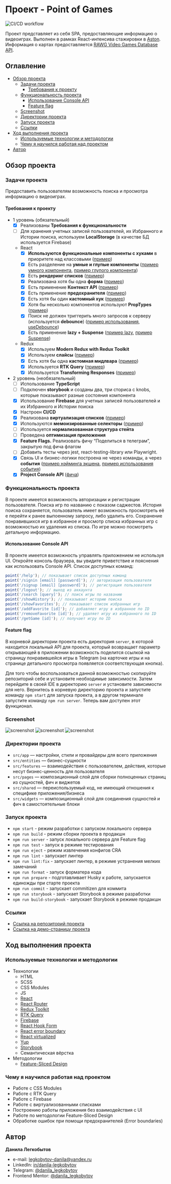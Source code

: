 # Проект - Point of Games

![CI/CD workflow](https://github.com/Bjorn86/point-of-games/actions/workflows/ci-cd.yml/badge.svg?event=push)

Проект представляет из себя SPA, предоставляющие информацию о видеоиграх. Выполнен в рамках React-интенсива стажировки в [Aston](https://astondevs.ru). Информация о картах предоставляется [RAWG Video Games Database API](https://rawg.io/apidocs).

## Оглавление

- [Обзор проекта](#обзор-проекта)
  - [Задачи проекта](#задачи-проекта)
    - [Требования к проекту](#требования-к-проекту)
  - [Функциональность проекта](#функциональность-проекта)
    - [Использование Console API](#использование-console-api)
    - [Feature flag](#feature-flag)
  - [Screenshot](#screenshot)
  - [Директории проекта](#директории-проекта)
  - [Запуск проекта](#запуск-проекта)
  - [Ссылки](#ссылки)
- [Ход выполнения проекта](#ход-выполнения-проекта)
  - [Используемые технологии и методологии](#используемые-технологии-и-методологии)
  - [Чему я научился работая над проектом](#чему-я-научился-работая-над-проектом)
- [Автор](#автор)

## Обзор проекта

### Задачи проекта

Предоставить пользователям возможность поиска и просмотра информацию о видеоиграх.

#### Требования к проекту

- 1 уровень (обязательный)
  - [x] Реализованы **Требования к функциональности**
  - [ ] Для хранения учетных записей пользователей, их Избранного и Истории поиска, используем **LocalStorage** (в качестве БД используется Firebase)
  - React
    - [x] **Используются функциональные компоненты c хуками** в приоритете над классовыми ([пример](https://github.com/Bjorn86/point-of-games/blob/main/src/features/search/ui/search-form/search-form.jsx))
    - [x] Есть разделение на **умные и глупые компоненты** ([пример умного компонента](https://github.com/Bjorn86/point-of-games/blob/main/src/pages/details/details.jsx), [пример глупого компонента](https://github.com/Bjorn86/point-of-games/blob/main/src/shared/ui/score/score.jsx))
    - [x] Есть **рендеринг списков** ([пример](https://github.com/Bjorn86/point-of-games/blob/main/src/features/cards/list/ui/cards-list.jsx))
    - [x] Реализована хотя бы одна **форма** ([пример](https://github.com/Bjorn86/point-of-games/blob/main/src/shared/ui/form/form.jsx))
    - [x] Есть применение **Контекст API** ([пример](https://github.com/Bjorn86/point-of-games/blob/main/src/app/contexts/current-user.js))
    - [x] Есть применение **предохранителя** ([пример](https://github.com/Bjorn86/point-of-games/blob/main/src/pages/home/home.jsx))
    - [x] Есть хотя бы один **кастомный хук** ([пример](https://github.com/Bjorn86/point-of-games/blob/main/src/features/favorites/lib/use-favorites.jsx))
    - [x] Хотя бы несколько компонентов используют **PropTypes** ([пример](https://github.com/Bjorn86/point-of-games/blob/main/src/widgets/article/ui/article.jsx))
    - [x] Поиск не должен триггерить много запросов к серверу (используется **debounce**) ([пример использования](https://github.com/Bjorn86/point-of-games/blob/main/src/features/search/ui/search-form/search-form.jsx), [useDebounce](https://github.com/Bjorn86/point-of-games/blob/main/src/shared/lib/use-debounce.jsx))
    - [x] Есть применение **lazy + Suspense** ([пример lazy](https://github.com/Bjorn86/point-of-games/blob/main/src/pages/routing/routing.jsx), [пример Suspense](https://github.com/Bjorn86/point-of-games/blob/main/src/app/providers/router-provider.jsx))
  - Redux
    - [x] Используем **Modern Redux with Redux Toolkit**
    - [x] Используем **слайсы** ([пример](https://github.com/Bjorn86/point-of-games/blob/main/src/entities/auth/model/slice.js))
    - [x] Есть хотя бы одна **кастомная мидлвара** ([пример](https://github.com/Bjorn86/point-of-games/blob/main/src/app/store/modify-rawg-data.js))
    - [x] Используется **RTK Query** ([пример](https://github.com/Bjorn86/point-of-games/blob/main/src/shared/api/rawg-api.js))
    - [x] Используется **Transforming Responses** ([пример](https://github.com/Bjorn86/point-of-games/blob/main/src/shared/api/rawg-api.js))
- 2 уровень (необязательный)
  - [ ] Использование **TypeScript**
  - [ ] Подключен **storybook** и созданы два, три сториса с knobs, которые показывают разные состояния компонента
  - [x] Использование **Firebase** для учетных записей пользователей и их Избранного и Истории поиска
  - [x] Настроен **CI/CD**
  - [x] Реализована **виртуализация списков** ([пример](https://github.com/Bjorn86/point-of-games/blob/main/src/features/history/table/ui/history-table.jsx))
  - [x] Используются **мемоизированные селекторы** ([пример](https://github.com/Bjorn86/point-of-games/blob/main/src/entities/auth/model/slice.js))
  - [ ] Используется **нормализованная структура стейта**
  - [ ] Проведена **оптимизация приложения**
  - [x] **Feature Flags.** Реализовать фичу “Поделиться в телеграм”, закрытую под фича флагом
  - [ ] Добавить тесты через jest, react-testing-library или Playwright.
  - [x] Связь UI и бизнес-логики построена не через команды, а через **события** ([пример нэйминга экшена](https://github.com/Bjorn86/point-of-games/tree/main/src/features/favorites/model/added-to-favorites.js), [пример использования события](https://github.com/Bjorn86/point-of-games/tree/main/src/features/favorites/lib/use-favorites.jsx))
  - [x] **Project Console API** ([фича](https://github.com/Bjorn86/point-of-games/tree/main/src/features/console))

### Функциональность проекта

В проекте имеется возможность авторизации и регистрации пользователя. Поиска игр по названию с показом саджестов. История поиска сохраняется, пользователь имеет возможность просмотреть её е перейти к ранее выпоенному запросу, либо удалить его. Сохранение понравившихся игр в избранное и просмотр списка избранных игр с возможностью их удаления из списка. По игре можно посмотреть детальную информацию.

#### Использование Console API

В проекте имеется возможность управлять приложением не используя UI. Откройте консоль браузера, вы увидите приветствие и пояснения как использовать Console API.
Список доступных команд:

```javascript
point('/help'); // показывает список доступных команд
point('/signin [email] [password]'); // авторизация пользователя
point('/signup [email] [password]'); // регистрация пользователя
point('/logout'); // выход из аккаунта
point('/search [query]'); // поиск игры по названию
point('/showHistory'); // показывает историю поиска
point('/showFavorites'); // показывает список избранных игр
point('/addFavorite [id]'); // добавляет игру в избранное по ID
point('/removeFavorite [id]'); // удаляет игру из избранного по ID
point('/getGame [id]'); // получает игру по ID
```

#### Feature flag

В корневой директории проекта есть директория `server`, в которой находится локальный API для проекта, который возвращает параметр открывающей в приложении возможность поделится ссылкой на страницу понравившейся игры в Telegram (на карточке игры и на странице детального просмотра появляется соответствующая кнопка).

Для того чтобы воспользоваться данной возможностью скопируйте репозиторий себе и установите необходимые зависимости. Затем перейдите в своей IDE в директорию `server` и установите зависимости для него. Вернитесь в корневую директорию проекта и запустите команду `npm start` для запуска проекта, а в другом терминале запустите команду `npm run server`. Теперь вам доступен этот функционал.

### Screenshot

![screenshot](/screenshots/pog-1.png)
![screenshot](/screenshots/pog-2.png)
![screenshot](/screenshots/pog-3.png)

### Директории проекта

- `src/app` — настройки, стили и провайдеры для всего приложения
- `src/entities` — бизнес-сущности
- `src/features` — взаимодействия с пользователем, действия, которые несут бизнес-ценность для пользователя
- `src/pages` — композиционный слой для сборки полноценных страниц из сущностей, фич и виджетов
- `src/shared` — переиспользуемый код, не имеющий отношения к специфике приложения/бизнеса
- `src/widgets` — композиционный слой для соединения сущностей и фич в самостоятельные блоки

### Запуск проекта

- `npm start` - режим разработки с запуском локального сервера
- `npm run build` - режим сборки проекта в продакшн
- `npm run server` - запуск локального сервера для Feature flag
- `npm run test` - запуск в режиме тестирования
- `npm run eject` - режим извлечения конфигов CRA
- `npm run lint` - запускает линтер
- `npm run lint:fix` - запускает линтер, в режиме устранения мелких замечаний
- `npm run format` - запуск форматера кода
- `npm run prepare` - подготавливает Husky к работе, запускается единожды при старте проекта
- `npm run commit` - запускает commitizen для коммита
- `npm run storybook` - запускает Storybook в режиме разработки
- `npm run build-storybook` - запускает Storybook в режиме продакшн

### Ссылки

- [Ссылка на репозиторий проекта](https://github.com/Bjorn86/point-of-games)
- [Ссылка на демо-страницу проекта](https://point-of-games.web.app/)

## Ход выполнения проекта

### Используемые технологии и методологии

- Технологии
  - HTML
  - SCSS
  - CSS Modules
  - JS
  - [React](https://react.dev/)
  - [React Router](https://reactrouter.com/en/main)
  - [Redux Toolkit](https://redux-toolkit.js.org/)
  - [RTK Query](https://redux-toolkit.js.org/rtk-query/overview)
  - [Firebase](https://firebase.google.com/)
  - [React Hook Form](https://react-hook-form.com/)
  - [React error boundary](https://www.npmjs.com/package/react-error-boundary)
  - [React virtualized](https://github.com/bvaughn/react-virtualized)
  - [Yup](https://www.npmjs.com/package/yup)
  - [Storybook](https://storybook.js.org/)
  - Семантическая вёрстка
- Методологии
  - [Feature-Sliced Design](https://feature-sliced.design/ru/)

### Чему я научился работая над проектом

- Работе с CSS Modules
- Работе с RTK Query
- Работе с Firebase
- Работе с виртуализованными списками
- Построению работы приложения без взаимодействия с UI
- Работе по методологии Feature-Sliced Design
- Обработке ошибок при помощи предохранителей (Error boundaries)

## Автор

**Данила Легкобытов**

- e-mail: [legkobytov-danila@yandex.ru](mailto:legkobytov-danila@yandex.ru)
- LinkedIn: [in/danila-legkobytov](https://www.linkedin.com/in/danila-legkobytov/)
- Telegram: [@danila_legkobytov](https://t.me/danila_legkobytov)
- Frontend Mentor: [@danila_legkobytov](https://www.frontendmentor.io/profile/Bjorn86)
